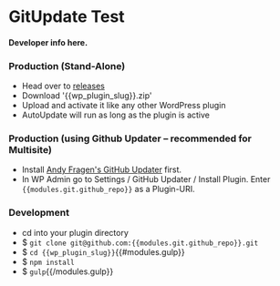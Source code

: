 GitUpdate Test
===============

#### Developer info here. ####


### Production (Stand-Alone)
 - Head over to [releases](../../releases)
 - Download '{{wp_plugin_slug}}.zip'
 - Upload and activate it like any other WordPress plugin
 - AutoUpdate will run as long as the plugin is active

### Production (using Github Updater – recommended for Multisite)
 - Install [Andy Fragen's GitHub Updater](https://github.com/afragen/github-updater) first.
 - In WP Admin go to Settings / GitHub Updater / Install Plugin. Enter `{{modules.git.github_repo}}` as a Plugin-URI.

### Development
 - cd into your plugin directory
 - $ `git clone git@github.com:{{modules.git.github_repo}}.git`
 - $ `cd {{wp_plugin_slug}}`{{#modules.gulp}}
 - $ `npm install`
 - $ `gulp`{{/modules.gulp}}
